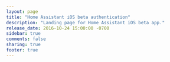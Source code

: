 ```yaml
---
layout: page
title: "Home Assistant iOS beta authentication"
description: "Landing page for Home Assistant iOS beta app."
release_date: 2016-10-24 15:00:00 -0700
sidebar: true
comments: false
sharing: true
footer: true
---
```


<link rel='redirect_uri' href='homeassistant-beta://auth-callback'>
<script>document.location.href = '/docs/ecosystem/ios';</script>
